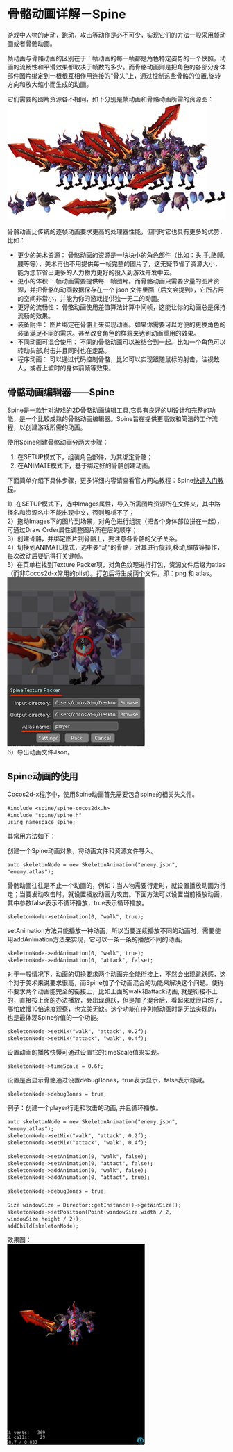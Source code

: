 # 骨骼动画详解－Spine

游戏中人物的走动，跑动，攻击等动作是必不可少，实现它们的方法一般采用帧动画或者骨骼动画。

帧动画与骨骼动画的区别在于：帧动画的每一帧都是角色特定姿势的一个快照，动画的流畅性和平滑效果都取决于帧数的多少。而骨骼动画则是把角色的各部分身体部件图片绑定到一根根互相作用连接的“骨头”上，通过控制这些骨骼的位置,旋转方向和放大缩小而生成的动画。

它们需要的图片资源各不相同，如下分别是帧动画和骨骼动画所需的资源图：     
![](./res/frames.png)      
![](./res/skeleton.png)

骨骼动画比传统的逐帧动画要求更高的处理器性能，但同时它也具有更多的优势，比如：

- 更少的美术资源： 骨骼动画的资源是一块块小的角色部件（比如：头,手,胳膊,腰等等），美术再也不用提供每一帧完整的图片了，这无疑节省了资源大小，能为您节省出更多的人力物力更好的投入到游戏开发中去。
- 更小的体积： 帧动画需要提供每一帧图片。而骨骼动画只需要少量的图片资源，并把骨骼的动画数据保存在一个 json 文件里面（后文会提到），它所占用的空间非常小，并能为你的游戏提供独一无二的动画。
- 更好的流畅性： 骨骼动画使用差值算法计算中间帧，这能让你的动画总是保持流畅的效果。
- 装备附件： 图片绑定在骨骼上来实现动画。如果你需要可以方便的更换角色的装备满足不同的需求。甚至改变角色的样貌来达到动画重用的效果。
- 不同动画可混合使用： 不同的骨骼动画可以被结合到一起。比如一个角色可以转动头部,射击并且同时也在走路。
- 程序动画： 可以通过代码控制骨骼，比如可以实现跟随鼠标的射击，注视敌人，或者上坡时的身体前倾等效果。


## 骨骼动画编辑器——Spine

Spine是一款针对游戏的2D骨骼动画编辑工具,它具有良好的UI设计和完整的功能，是一个比较成熟的骨骼动画编辑器。Spine旨在提供更高效和简洁的工作流程，以创建游戏所需的动画。

使用Spine创建骨骼动画分两大步骤：

1. 在SETUP模式下，组装角色部件，为其绑定骨骼；
2. 在ANIMATE模式下，基于绑定好的骨骼创建动画。

下面简单介绍下具体步骤，更多详细内容请查看官方网站教程：Spine[快速入门教程](http://zh.esotericsoftware.com/spine-quickstart#Character-Images)。

1）在SETUP模式下，选中Images属性，导入所需图片资源所在文件夹，其中路径名和资源名中不能出现中文，否则解析不了；       
2）拖动Images下的图片到场景，对角色进行组装（把各个身体部位拼在一起），可通过Draw Order属性调整图片所在层的顺序；        
3）创建骨骼，并绑定图片到骨骼上，要注意各骨骼的父子关系。        
4）切换到ANIMATE模式，选中要“动”的骨骼，对其进行旋转,移动,缩放等操作，每次改动后要记得打关键帧。        
5）在菜单栏找到Texture Packer项，对角色纹理进行打包，资源文件后缀为atlas（而非Cocos2d-x常用的plist）。打包后将生成两个文件，即：png 和 atlas。    
![](./res/export.png)        
6）导出动画文件Json。   
## Spine动画的使用
Cocos2d-x程序中，使用Spine动画首先需要包含spine的相关头文件。

```
#include <spine/spine-cocos2dx.h>
#include "spine/spine.h"
using namespace spine;
```

其常用方法如下：     
            
创建一个Spine动画对象，将动画文件和资源文件导入。

```
auto skeletonNode = new SkeletonAnimation("enemy.json", "enemy.atlas");
```
骨骼动画往往是不止一个动画的，例如：当人物需要行走时，就设置播放动画为行走；当要发动攻击时，就设置播放动画为攻击。下面方法可以设置当前播放动画，其中参数false表示不循环播放，true表示循环播放。

```
skeletonNode->setAnimation(0, "walk", true);
```
setAnimation方法只能播放一种动画，所以当要连续播放不同的动画时，需要使用addAnimation方法来实现，它可以一条一条的播放不同的动画。

```
skeletonNode->addAnimation(0, "walk", true);
skeletonNode->addAnimation(0, "attack", false);
```
对于一般情况下，动画的切换要求两个动画完全能衔接上，不然会出现跳跃感，这个对于美术来说要求很高，而Spine加了个动画混合的功能来解决这个问题。使得不要求两个动画能完全的衔接上，比如上面的walk和attack动画, 就是衔接不上的，直接按上面的办法播放，会出现跳跃，但是加了混合后，看起来就很自然了。哪怕放慢10倍速度观察，也完美无缺。这个功能在序列帧动画时是无法实现的，也是最体现Spine价值的一个功能。

```
skeletonNode->setMix("walk", "attack", 0.2f);
skeletonNode->setMix("attack", "walk", 0.4f);
```
设置动画的播放快慢可通过设置它的timeScale值来实现。

```
skeletonNode->timeScale = 0.6f;
```
设置是否显示骨骼通过设置debugBones，true表示显示，false表示隐藏。

```
skeletonNode->debugBones = true;
```
例子：创建一个player行走和攻击的动画, 并且循环播放。      

```
auto skeletonNode = new SkeletonAnimation("enemy.json", "enemy.atlas");
skeletonNode->setMix("walk", "attack", 0.2f);
skeletonNode->setMix("attack", "walk", 0.4f);
    
skeletonNode->setAnimation(0, "walk", false);
skeletonNode->setAnimation(0, "attact", false);
skeletonNode->addAnimation(0, "walk", false);
skeletonNode->addAnimation(0, "attact", true);

skeletonNode->debugBones = true;
    
Size windowSize = Director::getInstance()->getWinSize();
skeletonNode->setPosition(Point(windowSize.width / 2, windowSize.height / 2));
addChild(skeletonNode);
```
效果图：      
![](./res/result.png)   